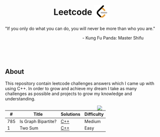 <h1 align="center">Leetcode <img width="50" align="center" justify="center" src="doc/Leetcode-Icon.png"></h1>

"If you only do what you can do, you will never be more than who you are."

<div align="right" margin="2">
    - Kung Fu Panda: Master Shifu &nbsp; &nbsp; &nbsp; &nbsp; &nbsp; &nbsp;
</div>

&nbsp;

&nbsp;

## About

This repository contain leetcode challenges answers which I came up with using C++.
In order to grow and achieve my dream I take as many challenges as possible and projects to grow
my knowledge and understanding.

<img align="right" src="https://media.giphy.com/media/hTlYvDvLU7qnVbv0Qq/giphy.gif" width="200"/>

| #   | Title               | Solutions                                                 | Difficulty |
| --- | ------------------- | --------------------------------------------------------- | ---------- |
| 785 | Is Graph Bipartite? | [C++](/Medium-Level/CPP-Solutions/Is-Geaph-Bipartite.cpp) | Medium     |
| 1   | Two Sum             | [C++](/Easy-Level/CPP-Solutions/Two-Sums.cpp)             | Easy       |
